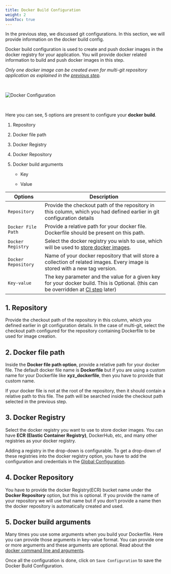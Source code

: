 ```yaml
---
title: Docker Build Configuration
weight: 2
bookToc: true
---
```



In the previous step, we discussed git configurations. In this section, we will provide information on the docker build config.

Docker build configuration is used to create and push docker images in the docker registry for your application. You will provide docker related information to build and push docker images in this step.

*Only one docker image can be created even for multi-git repository application as explained in the [previous step](https://www.niveshopstree.tk/docs/reference/creating-application/git-material/).*

&nbsp;&nbsp;

![Docker Configuration](../../move2.gif "Docker Build Configurations")

&nbsp;&nbsp;

Here you can see, 5 options are present to configure your **docker build**.

1. Repository

2. Docker file path

3. Docker Registry

4. Docker Repository

5. Docker build arguments

   -   Key
    
   -   Value    

  
|Options |Description |
|--|--|
|`Repository`  | Provide the checkout path of the repository in this column, which you had defined earlier in git configuration details |
|`Docker File Path`|Provide a relative path for your docker file. Dockerfile should be present on this path.|
|`Docker Registry`|Select the docker registry you wish to use, which will be used to [store docker images](https://www.niveshopstree.tk/docs/reference/global-configurations/).|
|`Docker Repository`|Name of your docker repository that will store a collection of related images. Every image is stored with a new tag version.|
|`Key-value`|The key parameter and the value for a given key for your docker build. This is Optional. (this can be overridden at [CI step](https://www.niveshopstree.tk/docs/reference/deploying-applications/triggering-ci/) later)|


  

## 1. Repository

Provide the checkout path of the repository in this column, which you defined earlier in git configuration details. In the case of multi-git, select the checkout path configured for the repository containing Dockerfile to be used for image creation.

  

## 2. Docker file path

  

Inside the **Docker file path option**,  provide a relative path for your docker file. The default docker file name is **Dockerfile** but if you are using a custom name for your Dockerfile like **xyz_dockerfile**, then you have to provide that custom name.

  

If your docker file is not at the root of the repository, then it should contain a relative path to this file. The path will be searched inside the checkout path selected in the previous step.

  

## 3. Docker Registry

  

Select the docker registry you want to use to store docker images. You can have **ECR (Elastic Container Registry)**, DockerHub, etc, and many other registries as your docker registry.

Adding a registry in the drop-down is configurable. To get a drop-down of these registries into the docker registry option, you have to add the configuration and credentials in the [Global Configuration](https://www.niveshopstree.tk/docs/reference/global-configurations/).

  

## 4. Docker Repository

  

You have to provide the docker Registry(ECR) bucket name under the **Docker Repository** option, but this is optional. If you provide the name of your repository we will use that name but if you don’t provide a name then the docker repository is automatically created and used.

  
  

## 5. Docker build arguments

  

Many times you use some arguments when you build your Dockerfile. Here you can provide those arguments in key-value format. You can provide one or more arguments and these arguments are optional. Read about the [docker command line and arguments](https://docs.docker.com/engine/reference/commandline/build/#options).

  

Once all the configuration is done, click on `Save Configuration` to save the Docker Build Configuration.

